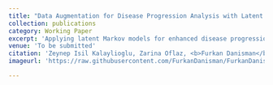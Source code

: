 ```yaml
---
title: "Data Augmentation for Disease Progression Analysis with Latent Markov Model"
collection: publications
category: Working Paper
excerpt: 'Applying latent Markov models for enhanced disease progression analysis through data augmentation.'
venue: 'To be submitted'
citation: 'Zeynep Isil Kalaylioglu, Zarina Oflaz, <b>Furkan Danisman</b>.'
imageurl: 'https://raw.githubusercontent.com/FurkanDanisman/FurkanDanisman.github.io/master/images/SP_AM-1.png'

---
```


